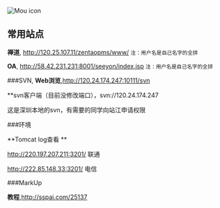 ![Mou icon](http://www.hwuque.com/Public/Home/Css/images/top_logo.gif)



## 常用站点

**禅道**,  <http://120.25.107.11/zentaopms/www/>
`注：用户名是自己名字的全拼`


**OA**,  <http://58.42.231.231:8001/seeyon/index.jsp>
`注：用户名是自己名字的全拼`

###SVN,
**Web浏览**,<http://120.24.174.247:10111/svn>
**svn客户端（目前没修改端口），svn://120.24.174.247

这是深圳本地的svn，有需要的同学向站江申请权限###环境

**Tomcat log查看 **

<http://220.197.207.211:3201/>  联通

<http://222.85.148.33:3201/>	电信
###MarkUp
**教程**,<http://sspai.com/25137>